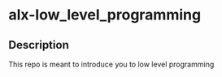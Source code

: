 #  alx-low_level_programming

##  Description
This repo is meant to introduce you to low level programming
